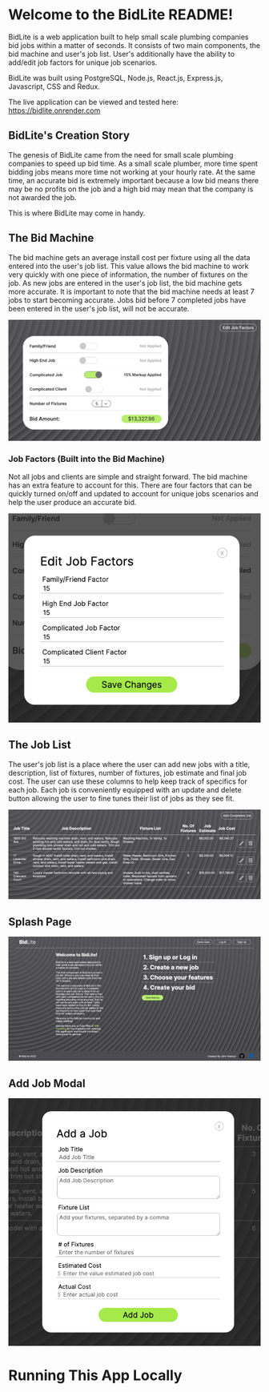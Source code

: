 # Welcome to the BidLite README!

BidLite is a web application built to help small scale plumbing companies bid jobs within a matter of seconds. It consists of two main components, the bid machine and user's job list. User's additionally have the ability to add/edit job factors for unique job scenarios.

BidLite was built using PostgreSQL, Node.js, React.js, Express.js, Javascript, CSS and Redux.

The live application can be viewed and tested here: https://bidlite.onrender.com

## BidLite's Creation Story

The genesis of BidLite came from the need for small scale plumbing companies to speed up bid time. As a small scale plumber, more time spent bidding jobs means more time not working at your hourly rate. At the same time, an accurate bid is extremely important because a low bid means there may be no profits on the job and a high bid may mean that the company is not awarded the job.

This is where BidLite may come in handy.

## The Bid Machine

The bid machine gets an average install cost per fixture using all the data entered into the user's job list. This value allows the bid machine to work very quickly with one piece of information, the number of fixtures on the job. As new jobs are entered in the user's job list, the bid machine gets more accurate. It is important to note that the bid machine needs at least 7 jobs to start becoming accurate. Jobs bid before 7 completed jobs have been entered in the user's job list, will not be accurate.

<img src="./src/images/README_Images/bid_machine.png" alt="BidLite Bid Machine" title="BidLite Bid Machine" />

### Job Factors (Built into the Bid Machine)

Not all jobs and clients are simple and straight forward. The bid machine has an extra feature to account for this. There are four factors that can be quickly turned on/off and updated to account for unique jobs scenarios and help the user produce an accurate bid.

<img src="./src/images/README_Images/edit_job_factors.png" alt="BidLite Edit Job Factors Modal" title="BidLite Edit Job Factors Modal" />

## The Job List

The user's job list is a place where the user can add new jobs with a title, description, list of fixtures, number of fixtures, job estimate and final job cost. The user can use these columns to help keep track of specifics for each job. Each job is conveniently equipped with an update and delete button allowing the user to fine tunes their list of jobs as they see fit.

<img src="./src/images/README_Images/jobs_list.png" alt="BidLite Splash Page" title="BidLite Splash Page" />

## Splash Page

<img src="./src/images/README_Images/splash.png" alt="BidLite Splash Page" title="BidLite Splash Page" />

## Add Job Modal

<img src="./src/images/README_Images/add_job.png" alt="BidLite Splash Page" title="BidLite Splash Page" />

# Running This App Locally
